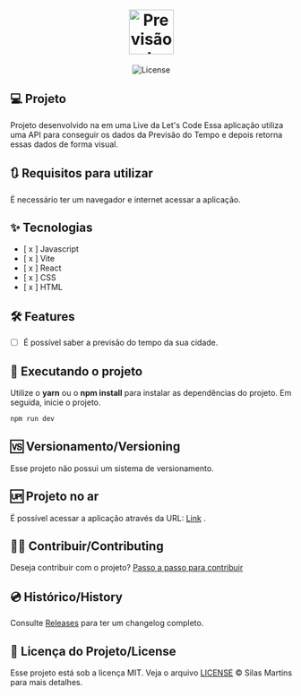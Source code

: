 <h1 align="center">
  <img alt="Previsão do Tempo" height="80" title="Plant Manager" src="./favicon.ico" />
</h1>

<p align="center">
  <img alt="License" src="https://img.shields.io/github/license/silasfmartins/Web-App-de-Previsao-do-Tempo">
</p>

## 💻 Projeto
Projeto desenvolvido na em uma Live da Let's Code
Essa aplicação utiliza uma API para conseguir os dados da Previsão do Tempo e depois retorna essas dados de forma visual.

## 🔃 Requisitos para utilizar

É necessário ter um navegador e internet acessar a aplicação.

## ✨ Tecnologias

-   [ x ] Javascript
-   [ x ] Vite
-   [ x ] React
-   [ x ] CSS
-   [ x ] HTML

## :hammer_and_wrench: Features 

-   [ ] É possível saber a previsão do tempo da sua cidade.

## 📲 Executando o projeto

Utilize o **yarn** ou o **npm install** para instalar as dependências do projeto.
Em seguida, inicie o projeto.

```cl
npm run dev
```

## 🆚 Versionamento/Versioning

Esse projeto não possui um sistema de versionamento.

## 🆙 Projeto no ar

É possível acessar a aplicação através da URL: [Link](https://previsaodotempo.vercel.app/) .

## 👨‍💻 Contribuir/Contributing

Deseja contribuir com o projeto? [Passo a passo para contribuir](https://github.com/silasfmartins/Web-App-de-Previsao-do-Tempo/blob/master/Contributing.md)

## 💿 Histórico/History

Consulte [Releases](https://github.com/silasfmartins/Web-App-de-Previsao-do-Tempo/releases/) para ter um changelog completo.

## 📄 Licença do Projeto/License

Esse projeto está sob a licença MIT. Veja o arquivo [LICENSE](https://github.com/silasfmartins/Web-App-de-Previsao-do-Tempo/blob/main/LICENSE) © Silas Martins para mais detalhes.
